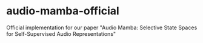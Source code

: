 # audio-mamba-official
Official implementation for our paper "Audio Mamba: Selective State Spaces for Self-Supervised Audio Representations"
